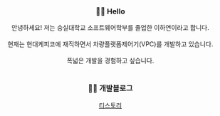 <div align=center> 

### 🤚🏻 Hello 
<div> 안녕하세요! 저는 숭실대학교 소프트웨어학부를 졸업한 이하연이라고 합니다. </div>
<br>
<div> 현재는 현대케피코에 재직하면서 차량플랫폼제어기(VPC)를 개발하고 있습니다. </div>
<br>
<div> 폭넓은 개발을 경험하고 싶습니다. </div>
<br>


### ✍🏻 개발블로그
<a href="https://tooyoung.tistory.com">티스토리</a>

<br>


</div>
